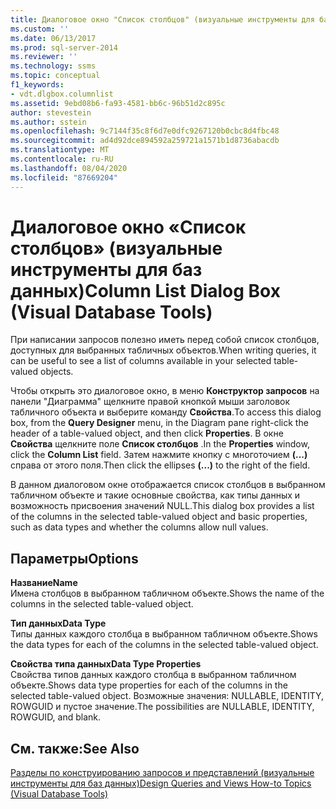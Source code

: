 ```yaml
---
title: Диалоговое окно "Список столбцов" (визуальные инструменты для баз данных) | Документация Майкрософт
ms.custom: ''
ms.date: 06/13/2017
ms.prod: sql-server-2014
ms.reviewer: ''
ms.technology: ssms
ms.topic: conceptual
f1_keywords:
- vdt.dlgbox.columnlist
ms.assetid: 9ebd08b6-fa93-4581-bb6c-96b51d2c895c
author: stevestein
ms.author: sstein
ms.openlocfilehash: 9c7144f35c8f6d7e0dfc9267120b0cbc8d4fbc48
ms.sourcegitcommit: ad4d92dce894592a259721a1571b1d8736abacdb
ms.translationtype: MT
ms.contentlocale: ru-RU
ms.lasthandoff: 08/04/2020
ms.locfileid: "87669204"
---
```

# <a name="column-list-dialog-box-visual-database-tools"></a><span data-ttu-id="935d1-102">Диалоговое окно «Список столбцов» (визуальные инструменты для баз данных)</span><span class="sxs-lookup"><span data-stu-id="935d1-102">Column List Dialog Box (Visual Database Tools)</span></span>
  <span data-ttu-id="935d1-103">При написании запросов полезно иметь перед собой список столбцов, доступных для выбранных табличных объектов.</span><span class="sxs-lookup"><span data-stu-id="935d1-103">When writing queries, it can be useful to see a list of columns available in your selected table-valued objects.</span></span>  
  
 <span data-ttu-id="935d1-104">Чтобы открыть это диалоговое окно, в меню **Конструктор запросов** на панели "Диаграмма" щелкните правой кнопкой мыши заголовок табличного объекта и выберите команду **Свойства**.</span><span class="sxs-lookup"><span data-stu-id="935d1-104">To access this dialog box, from the **Query Designer** menu, in the Diagram pane right-click the header of a table-valued object, and then click **Properties**.</span></span> <span data-ttu-id="935d1-105">В окне **Свойства** щелкните поле **Список столбцов** .</span><span class="sxs-lookup"><span data-stu-id="935d1-105">In the **Properties** window, click the **Column List** field.</span></span> <span data-ttu-id="935d1-106">Затем нажмите кнопку с многоточием **(...)** справа от этого поля.</span><span class="sxs-lookup"><span data-stu-id="935d1-106">Then click the ellipses **(...)** to the right of the field.</span></span>  
  
 <span data-ttu-id="935d1-107">В данном диалоговом окне отображается список столбцов в выбранном табличном объекте и такие основные свойства, как типы данных и возможность присвоения значений NULL.</span><span class="sxs-lookup"><span data-stu-id="935d1-107">This dialog box provides a list of the columns in the selected table-valued object and basic properties, such as data types and whether the columns allow null values.</span></span>  
  
## <a name="options"></a><span data-ttu-id="935d1-108">Параметры</span><span class="sxs-lookup"><span data-stu-id="935d1-108">Options</span></span>  
 <span data-ttu-id="935d1-109">**Название**</span><span class="sxs-lookup"><span data-stu-id="935d1-109">**Name**</span></span>  
 <span data-ttu-id="935d1-110">Имена столбцов в выбранном табличном объекте.</span><span class="sxs-lookup"><span data-stu-id="935d1-110">Shows the name of the columns in the selected table-valued object.</span></span>  
  
 <span data-ttu-id="935d1-111">**Тип данных**</span><span class="sxs-lookup"><span data-stu-id="935d1-111">**Data Type**</span></span>  
 <span data-ttu-id="935d1-112">Типы данных каждого столбца в выбранном табличном объекте.</span><span class="sxs-lookup"><span data-stu-id="935d1-112">Shows the data types for each of the columns in the selected table-valued object.</span></span>  
  
 <span data-ttu-id="935d1-113">**Свойства типа данных**</span><span class="sxs-lookup"><span data-stu-id="935d1-113">**Data Type Properties**</span></span>  
 <span data-ttu-id="935d1-114">Свойства типов данных каждого столбца в выбранном табличном объекте.</span><span class="sxs-lookup"><span data-stu-id="935d1-114">Shows data type properties for each of the columns in the selected table-valued object.</span></span> <span data-ttu-id="935d1-115">Возможные значения: NULLABLE, IDENTITY, ROWGUID и пустое значение.</span><span class="sxs-lookup"><span data-stu-id="935d1-115">The possibilities are NULLABLE, IDENTITY, ROWGUID, and blank.</span></span>  
  
## <a name="see-also"></a><span data-ttu-id="935d1-116">См. также:</span><span class="sxs-lookup"><span data-stu-id="935d1-116">See Also</span></span>  
 [<span data-ttu-id="935d1-117">Разделы по конструированию запросов и представлений (визуальные инструменты для баз данных)</span><span class="sxs-lookup"><span data-stu-id="935d1-117">Design Queries and Views How-to Topics &#40;Visual Database Tools&#41;</span></span>](visual-database-tools.md)  
  
  
